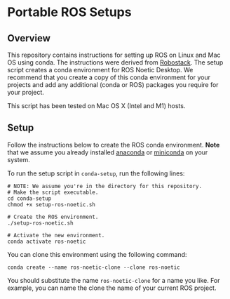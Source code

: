 # Portable ROS Setups

## Overview

This repository contains instructions for setting up ROS on Linux and Mac OS using conda. The instructions were derived from [Robostack](https://robostack.github.io/index.html). The setup script creates a conda environment for ROS Noetic Desktop. We recommend that you create a copy of this conda environment for your projects and add any additional (conda or ROS) packages you require for your project.

This script has been tested on Mac OS X (Intel and M1) hosts.

## Setup

Follow the instructions below to create the ROS conda environment. **Note** that we assume you already installed [anaconda](https://www.anaconda.com) or [miniconda](https://docs.conda.io/en/latest/miniconda.html) on your system.

To run the setup script in `conda-setup`, run the following lines:
```
# NOTE: We assume you're in the directory for this repository.
# Make the script executable.
cd conda-setup
chmod +x setup-ros-noetic.sh

# Create the ROS environment.
./setup-ros-noetic.sh

# Activate the new environment.
conda activate ros-noetic
```

You can clone this environment using the following command:
```
conda create --name ros-noetic-clone --clone ros-noetic
```
You should substitute the name `ros-noetic-clone` for a name you like. For example, you can name the clone the name of your current ROS project.
